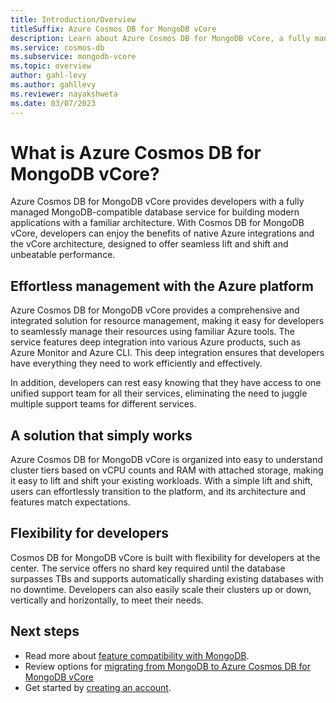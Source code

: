 ```yaml
---
title: Introduction/Overview
titleSuffix: Azure Cosmos DB for MongoDB vCore
description: Learn about Azure Cosmos DB for MongoDB vCore, a fully managed MongoDB-compatible database for building modern applications with a familiar architecture.
ms.service: cosmos-db
ms.subservice: mongodb-vcore
ms.topic: overview
author: gahl-levy
ms.author: gahllevy
ms.reviewer: nayakshweta
ms.date: 03/07/2023
---
```


# What is Azure Cosmos DB for MongoDB vCore?

Azure Cosmos DB for MongoDB vCore provides developers with a fully managed MongoDB-compatible database service for building modern applications with a familiar architecture. With Cosmos DB for MongoDB vCore, developers can enjoy the benefits of native Azure integrations and the vCore architecture, designed to offer seamless lift and shift and unbeatable performance.

## Effortless management with the Azure platform

Azure Cosmos DB for MongoDB vCore provides a comprehensive and integrated solution for resource management, making it easy for developers to seamlessly manage their resources using familiar Azure tools. The service features deep integration into various Azure products, such as Azure Monitor and Azure CLI. This deep integration ensures that developers have everything they need to work efficiently and effectively.

In addition, developers can rest easy knowing that they have access to one unified support team for all their services, eliminating the need to juggle multiple support teams for different services.

## A solution that simply works

Azure Cosmos DB for MongoDB vCore is organized into easy to understand cluster tiers based on vCPU counts and RAM with attached storage, making it easy to lift and shift your existing workloads. With a simple lift and shift, users can effortlessly transition to the platform, and its architecture and features match expectations.

## Flexibility for developers

Cosmos DB for MongoDB vCore is built with flexibility for developers at the center. The service offers no shard key required until the database surpasses TBs and supports automatically sharding existing databases with no downtime. Developers can also easily scale their clusters up or down, vertically and horizontally, to meet their needs.

## Next steps

- Read more about [feature compatibility with MongoDB](compatibility.md).
- Review options for [migrating from MongoDB to Azure Cosmos DB for MongoDB vCore](migration-options.md)
- Get started by [creating an account](quickstart-portal.md).
